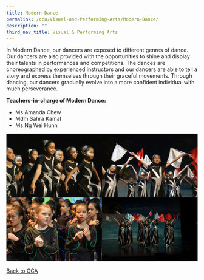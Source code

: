 ```yaml
---
title: Modern Dance
permalink: /cca/Visual-and-Performing-Arts/Modern-Dance/
description: ""
third_nav_title: Visual & Performing Arts
---
```

In Modern Dance, our dancers are exposed to different genres of dance. Our dancers are also provided with the opportunities to shine and display their talents in performances and competitions. The dances are choreographed by experienced instructors and our dancers are able to tell a story and express themselves through their graceful movements. Through dancing, our dancers gradually evolve into a more confident individual with much perseverance.

  

**Teachers-in-charge of Modern Dance:** 

* Ms Amanda Chew
* Mdm Sahra Kamal
* Ms Ng Wei Hunn

<img src="/images/IMG_0001.jpeg" 
     style="width:50%;float:left"><img src="/images/IMG_0020.jpeg" 
     style="width:50%;float:left">
<img src="/images/DSC_8176.jpeg" 
     style="width:50%;float:left"><img src="/images/20190704-_AR38624.jpeg" 
     style="width:50%">
		 
[Back to CCA](/caps-experience/Social-Moral-Emotional/Co-Curricular-Activities-CCA/)